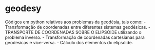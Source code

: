 # geodesy
Códigos em python relativos aos problemas da geodésia, tais como: - Transformação de coordenadas entre diferentes sistemas geodésicas. - TRANSPORTE DE COORDENADAS SOBRE O ELIPSÓIDE utilizando o problema inverso. - Transformação de coordenadas cartesianas para geodesicas e vice-versa.  - Cálculo dos elementos do elipsóide.
